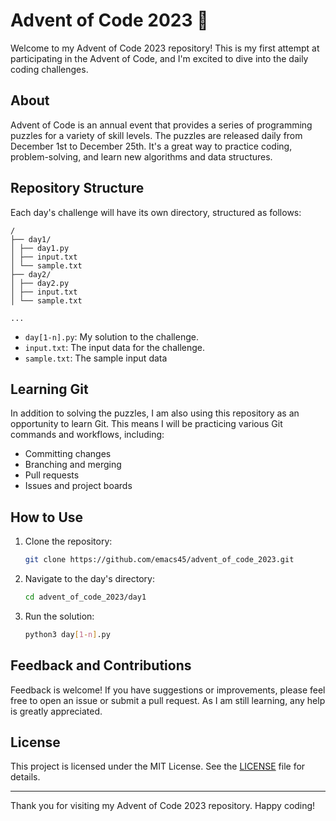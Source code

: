 # Advent of Code 2023 🎄

Welcome to my Advent of Code 2023 repository! This is my first attempt at participating in the Advent of Code, and I'm excited to dive into the daily coding challenges.

## About

Advent of Code is an annual event that provides a series of programming puzzles for a variety of skill levels. The puzzles are released daily from December 1st to December 25th. It's a great way to practice coding, problem-solving, and learn new algorithms and data structures.

## Repository Structure

Each day's challenge will have its own directory, structured as follows:

```
/
├── day1/
│ ├── day1.py 
│ ├── input.txt
│ └── sample.txt 
├── day2/
│ ├── day2.py 
│ ├── input.txt
│ └── sample.txt

...
```

- `day[1-n].py`: My solution to the challenge.
- `input.txt`: The input data for the challenge.
- `sample.txt`: The sample input data 

## Learning Git

In addition to solving the puzzles, I am also using this repository as an opportunity to learn Git. This means I will be practicing various Git commands and workflows, including:

- Committing changes
- Branching and merging
- Pull requests
- Issues and project boards

## How to Use

1. Clone the repository:
    ```bash
    git clone https://github.com/emacs45/advent_of_code_2023.git
    ```
2. Navigate to the day's directory:
    ```bash
    cd advent_of_code_2023/day1
    ```
3. Run the solution:
    ```bash
    python3 day[1-n].py
    ```

## Feedback and Contributions

Feedback is welcome! If you have suggestions or improvements, please feel free to open an issue or submit a pull request. As I am still learning, any help is greatly appreciated.

## License

This project is licensed under the MIT License. See the [LICENSE](LICENSE) file for details.

---

Thank you for visiting my Advent of Code 2023 repository. Happy coding!


